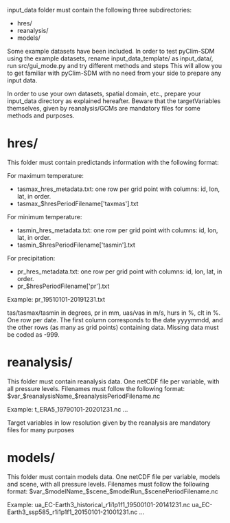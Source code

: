 input_data folder must contain the following three subdirectories:
- hres/
- reanalysis/
- models/

Some example datasets have been included. In order to test pyClim-SDM using the example datasets, rename 
input_data_template/ as input_data/, run src/gui_mode.py and try different methods and steps
This will allow you to get familiar with pyClim-SDM with no need from your side to prepare any input data.

In order to use your own datasets, spatial domain, etc., prepare your input_data directory as explained hereafter.
Beware that the targetVariables themselves, given by reanalysis/GCMs are mandatory files for some methods and purposes.


# hres/

This folder must contain predictands information with the following format:

For maximum temperature:
- tasmax_hres_metadata.txt: one row per grid point with columns: id, lon, lat, in order.
- tasmax_$hresPeriodFilename['taxmas'].txt

For minimum temperature:
- tasmin_hres_metadata.txt: one row per grid point with columns: id, lon, lat, in order.
- tasmin_$hresPeriodFilename['tasmin'].txt

For precipitation:
- pr_hres_metadata.txt: one row per grid point with columns: id, lon, lat, in order.
- pr_$hresPeriodFilename['pr'].txt 

Example: pr_19510101-20191231.txt

tas/tasmax/tasmin in degrees, pr in mm, uas/vas in m/s, hurs in %, clt in %. One row per date. 
The first column corresponds to the date yyyymmdd, and the other rows (as many as grid points) containing data. 
Missing data must be coded as -999.




# reanalysis/

This folder must contain reanalysis data. One netCDF file per variable, with all pressure levels. Filenames must 
follow the following format: $var_$reanalysisName_$reanalysisPeriodFilename.nc

Example: t_ERA5_19790101-20201231.nc ...

Target variables in low resolution given by the reanalysis are mandatory files for many purposes



# models/ 

This folder must contain models data.
One netCDF file per variable, models and scene, with all pressure levels. 
Filenames must follow the following format: $var_$modelName_$scene_$modelRun_$scenePeriodFilename.nc

Example: 
ua_EC-Earth3_historical_r1i1p1f1_19500101-20141231.nc 
ua_EC-Earth3_ssp585_r1i1p1f1_20150101-21001231.nc
...

